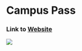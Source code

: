 # Campus Pass

### Link to [Website](https://paladarmenu.com/  "Campus Pass Website")

![](https://media.giphy.com/media/ggtpYV17RP9lTbc542/giphy.gif)

